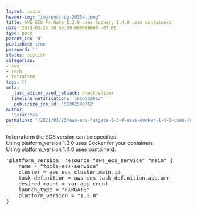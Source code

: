 ```yaml
---
layout: posts
header-img: "img/post-bg-2015a.jpeg"
title: AWS ECS FarGate 1.3.0 uses Docker, 1.4.0 uses containerd
date: 2021-03-23 20:50:59.000000000 -07:00
type: post
parent_id: '0'
published: true
password: ''
status: publish
categories:
- aws
- Tech
- terraform
tags: []
meta:
  _last_editor_used_jetpack: block-editor
  timeline_notification: '1616532663'
  _publicize_job_id: '56302580752'
author:
  'Scratches'
permalink: "/2021/03/23/aws-ecs-fargate-1-3-0-uses-docker-1-4-0-uses-containerd/"
---
```


In terraform the ECS version can be specified.<br>
Using platform_version 1.3.0 uses Docker for your containers.<br>
Using platform_version 1.4.0 uses containerd.
<pre>
'platform_version' resource "aws_ecs_service" "main" {
    name = "tools-ecs-service"
    cluster = aws_ecs_cluster.main.id
    task_definition = aws_ecs_task_definition.app.arn
    desired_count = var.app_count
    launch_type = "FARGATE"
    platform_version = "1.3.0"
}
</pre>
